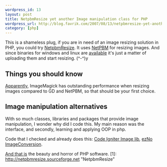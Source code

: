 ```yaml
--- 
wordpress_id: 13
layout: post
title: NetpbmResize yet another Image manipulation class for PHP
wordpress_url: http://blog.favrik.com/2007/08/13/netpbmresize-yet-another-image-manipulation-class-for-php/
category: [php]
---
```

This is a shameless plug, if you are in need of an image resizing solution in PHP, you could try <a href="http://netpbmresize.sourceforge.net">NetpbmResize</a>. It uses <a href="http://netpbm.sourceforge.net">NetPBM</a> for resizing images. And since binaries for windows and linux are <a href="http://tinyurl.com/25daoc">available</a> it's just a matter of uploading them and start resizing. (^-^)y



## Things you should know
<a href="http://www.baschny.de/graphic-test/">Apparently</a>, ImageMagick has outstanding performance when resizing images compared to GD and NetPBM,  so that should be your first choice.

## Image manipulation alternatives
With so much classes, libraries and packages that provide image manipulation, I wonder why did I code this.  My main reason was the interface, and secondly, learning and applying OOP in php.

Code that I checked and already does this: <a href="http://www.codeigniter.com/user_guide/libraries/image_lib.html">Code Igniter Image lib</a>, <a href="http://ez.no/doc/components/view/latest/(file)/introduction_ImageConversion.html#id7">ezNo ImageConversion</a>.

<a href="http://www.hotscripts.com/PHP/Scripts_and_Programs/Image_Handling/Image_Manipulation/index.html">And that is</a> the beauty and horror of PHP software. 
[1]: http://netpbmresize.sourceforge.net "NetpbmResize"
